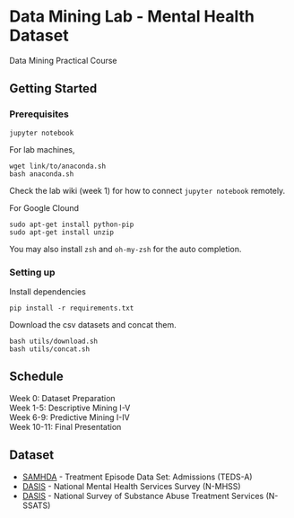 # Data Mining Lab - Mental Health Dataset

Data Mining Practical Course

## Getting Started


### Prerequisites


```
jupyter notebook
```

For lab machines,    

```
wget link/to/anaconda.sh
bash anaconda.sh
```
Check the lab wiki (week 1) for how to connect `jupyter notebook` remotely.



For Google Clound

```
sudo apt-get install python-pip
sudo apt-get install unzip
```
You may also install `zsh` and `oh-my-zsh` for the auto completion.

### Setting up

Install dependencies
```
pip install -r requirements.txt
```

Download the csv datasets and concat them. 
```
bash utils/download.sh
bash utils/concat.sh 
```

## Schedule
Week 0: Dataset Preparation   
Week 1-5: Descriptive Mining I-V   
Week 6-9: Predictive Mining I-IV   
Week 10-11: Final Presentation   

## Dataset

* [SAMHDA](http://datafiles.samhsa.gov/study-series/treatment-episode-data-set-admissions-teds-nid13518) - Treatment Episode Data Set: Admissions (TEDS-A)
* [DASIS](https://wwwdasis.samhsa.gov/dasis2/nmhss.htm) - National Mental Health Services Survey (N-MHSS)
* [DASIS](https://wwwdasis.samhsa.gov/dasis2/nssats.htm) - National Survey of Substance Abuse Treatment Services
(N-SSATS)

